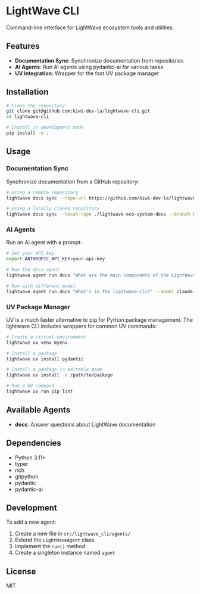 # LightWave CLI

Command-line interface for LightWave ecosystem tools and utilities.

## Features

- **Documentation Sync**: Synchronize documentation from repositories
- **AI Agents**: Run AI agents using pydantic-ai for various tasks
- **UV Integration**: Wrapper for the fast UV package manager

## Installation

```bash
# Clone the repository
git clone git@github.com:kiwi-dev-la/lightwave-cli.git
cd lightwave-cli

# Install in development mode
pip install -e .
```

## Usage

### Documentation Sync

Synchronize documentation from a GitHub repository:

```bash
# Using a remote repository
lightwave docs sync --repo-url https://github.com/kiwi-dev-la/lightwave-eco-system-docs.git --branch main

# Using a locally cloned repository
lightwave docs sync --local-repo ./lightwave-eco-system-docs --branch main
```

### AI Agents

Run an AI agent with a prompt:

```bash
# Set your API key
export ANTHROPIC_API_KEY=your-api-key

# Run the docs agent
lightwave agent run docs "What are the main components of the LightWave ecosystem?"

# Run with different model
lightwave agent run docs "What's in the lightwave-cli?" --model claude-3-sonnet-20240229
```

### UV Package Manager

UV is a much faster alternative to pip for Python package management. The lightwave CLI includes wrappers for common UV commands:

```bash
# Create a virtual environment
lightwave uv venv myenv

# Install a package
lightwave uv install pydantic

# Install a package in editable mode
lightwave uv install -e /path/to/package

# Run a UV command
lightwave uv run pip list
```

## Available Agents

- **docs**: Answer questions about LightWave documentation

## Dependencies

- Python 3.11+
- typer
- rich
- gitpython
- pydantic
- pydantic-ai

## Development

To add a new agent:

1. Create a new file in `src/lightwave_cli/agents/`
2. Extend the `LightWaveAgent` class
3. Implement the `run()` method
4. Create a singleton instance named `agent`

## License

MIT
